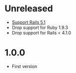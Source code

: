 # Unreleased

* [Support Rails 5.1](https://github.com/iangreenleaf/native_enum/pull/13)
* Drop support for Ruby 1.9.3
* Drop support for Rails < 4.1.0

# 1.0.0

* First version
